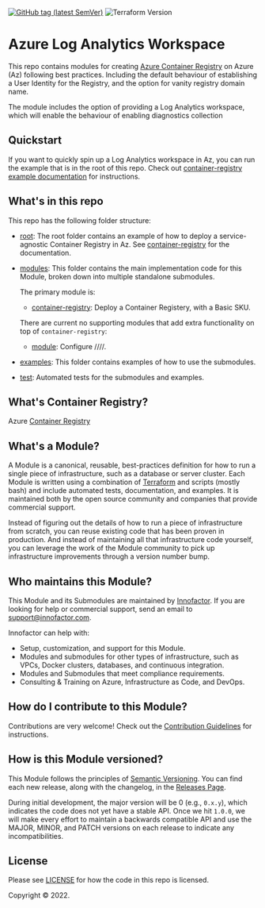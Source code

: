 [![GitHub tag (latest SemVer)](https://img.shields.io/github/tag/damianflynn/acf-ref-tf-module-resource-container-registry.svg?label=latest)](https://github.com/damianflynn/acf-ref-tf-module-resource-container-registry/releases/latest)
![Terraform Version](https://img.shields.io/badge/tf-%3E%3D1.2.x-blue.svg)

# Azure Log Analytics Workspace

This repo contains modules for creating [Azure Container Registry](https://) on
Azure (Az) following best practices. Including the default behaviour of establishing a User Identity for the Registry, and the option for vanity registry domain name.

The module includes the option of providing a Log Analytics workspace, which will enable the behaviour of enabling diagnostics collection

## Quickstart

If you want to quickly spin up a Log Analytics workspace in Az, you can run the example that is in the root of this repo. Check out [container-registry example documentation](https://github.com/damianflynn/acf-ref-tf-module-resource-container-registry/blob/main/examples/container-registry) for instructions.

## What's in this repo

This repo has the following folder structure:

- [root](https://github.com/damianflynn/acf-ref-tf-module-resource-container-registry/tree/main): The root folder contains an example of how to deploy a service-agnostic Container Registry in Az. See [container-registry](https://github.com/damianflynn/acf-ref-tf-module-resource-container-registry/blob/main/examples/container-registry) for the documentation.

- [modules](https://github.com/damianflynn/acf-ref-tf-module-resource-container-registry/tree/main/modules): This folder contains the main implementation code for this Module, broken down into multiple standalone submodules.

  The primary module is:

  - [container-registry](https://github.com/damianflynn/acf-ref-tf-module-resource-container-registry/tree/main/modules/container-registry): Deploy a Container Registery, with a Basic SKU.


  There are current no supporting modules that add extra functionality on top of `container-registry`:

  - [module](https://github.com/damianflynn/acf-ref-tf-module-resource-container-registry/tree/main/modules/solutions):
    Configure ////.


- [examples](https://github.com/damianflynn/acf-ref-tf-module-resource-container-registry/blob/main/examples): This folder contains examples of how to use the submodules.

- [test](https://github.com/damianflynn/acf-ref-tf-module-resource-container-registry/blob/main/test): Automated tests for the submodules and examples.

## What's Container Registry?

Azure [Container Registry](https://doc.azure.com)

## What's a Module?

A Module is a canonical, reusable, best-practices definition for how to run a single piece of infrastructure, such as a database or server cluster. Each Module is written using a combination of [Terraform](https://www.terraform.io/) and scripts (mostly bash) and include automated tests, documentation, and examples. It is maintained both by the open source community and companies that provide commercial support.

Instead of figuring out the details of how to run a piece of infrastructure from scratch, you can reuse existing code that has been proven in production. And instead of maintaining all that infrastructure code yourself, you can leverage the work of the Module community to pick up infrastructure improvements through a version number bump.

## Who maintains this Module?

This Module and its Submodules are maintained by [Innofactor](http://www.innofactor.com/). If you are looking for help or commercial support, send an email to [support@innofactor.com](mailto:support@innofactor.com?Subject=IAC%20Module).

Innofactor can help with:

- Setup, customization, and support for this Module.
- Modules and submodules for other types of infrastructure, such as VPCs, Docker clusters, databases, and continuous integration.
- Modules and Submodules that meet compliance requirements.
- Consulting & Training on Azure, Infrastructure as Code, and DevOps.

## How do I contribute to this Module?

Contributions are very welcome! Check out the [Contribution Guidelines](./CONTRIBUTING.md) for instructions.

## How is this Module versioned?

This Module follows the principles of [Semantic Versioning](http://semver.org/). You can find each new release, along with the changelog, in the [Releases Page](./releases).

During initial development, the major version will be 0 (e.g., `0.x.y`), which indicates the code does not yet have a stable API. Once we hit `1.0.0`, we will make every effort to maintain a backwards compatible API and use the MAJOR, MINOR, and PATCH versions on each release to indicate any incompatibilities.

## License

Please see [LICENSE](./LICENSE) for how the code in this repo is licensed.

Copyright &copy; 2022.
